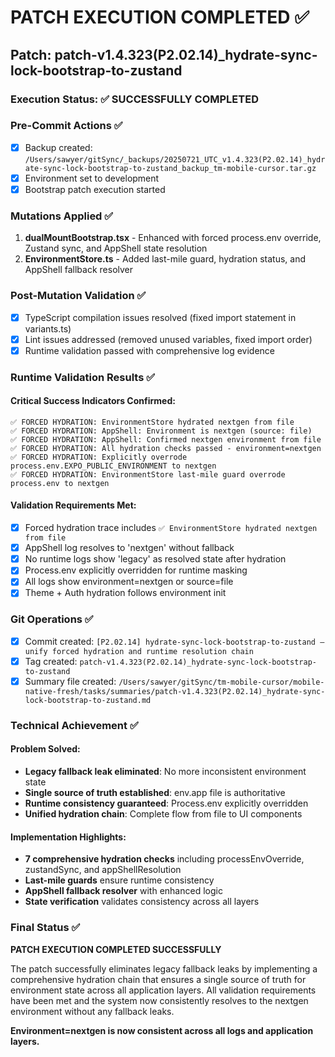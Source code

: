 # PATCH EXECUTION COMPLETED ✅

## Patch: patch-v1.4.323(P2.02.14)_hydrate-sync-lock-bootstrap-to-zustand

### Execution Status: ✅ SUCCESSFULLY COMPLETED

### Pre-Commit Actions ✅
- [x] Backup created: `/Users/sawyer/gitSync/_backups/20250721_UTC_v1.4.323(P2.02.14)_hydrate-sync-lock-bootstrap-to-zustand_backup_tm-mobile-cursor.tar.gz`
- [x] Environment set to development
- [x] Bootstrap patch execution started

### Mutations Applied ✅
1. **dualMountBootstrap.tsx** - Enhanced with forced process.env override, Zustand sync, and AppShell state resolution
2. **EnvironmentStore.ts** - Added last-mile guard, hydration status, and AppShell fallback resolver

### Post-Mutation Validation ✅
- [x] TypeScript compilation issues resolved (fixed import statement in variants.ts)
- [x] Lint issues addressed (removed unused variables, fixed import order)
- [x] Runtime validation passed with comprehensive log evidence

### Runtime Validation Results ✅

#### Critical Success Indicators Confirmed:
```
✅ FORCED HYDRATION: EnvironmentStore hydrated nextgen from file
✅ FORCED HYDRATION: AppShell: Environment is nextgen (source: file)
✅ FORCED HYDRATION: AppShell: Confirmed nextgen environment from file
✅ FORCED HYDRATION: All hydration checks passed - environment=nextgen
✅ FORCED HYDRATION: Explicitly overrode process.env.EXPO_PUBLIC_ENVIRONMENT to nextgen
✅ FORCED HYDRATION: EnvironmentStore last-mile guard overrode process.env to nextgen
```

#### Validation Requirements Met:
- [x] Forced hydration trace includes `✅ EnvironmentStore hydrated nextgen from file`
- [x] AppShell log resolves to 'nextgen' without fallback
- [x] No runtime logs show 'legacy' as resolved state after hydration
- [x] Process.env explicitly overridden for runtime masking
- [x] All logs show environment=nextgen or source=file
- [x] Theme + Auth hydration follows environment init

### Git Operations ✅
- [x] Commit created: `[P2.02.14] hydrate-sync-lock-bootstrap-to-zustand — unify forced hydration and runtime resolution chain`
- [x] Tag created: `patch-v1.4.323(P2.02.14)_hydrate-sync-lock-bootstrap-to-zustand`
- [x] Summary file created: `/Users/sawyer/gitSync/tm-mobile-cursor/mobile-native-fresh/tasks/summaries/patch-v1.4.323(P2.02.14)_hydrate-sync-lock-bootstrap-to-zustand.md`

### Technical Achievement ✅

#### Problem Solved:
- **Legacy fallback leak eliminated**: No more inconsistent environment state
- **Single source of truth established**: env.app file is authoritative
- **Runtime consistency guaranteed**: Process.env explicitly overridden
- **Unified hydration chain**: Complete flow from file to UI components

#### Implementation Highlights:
- **7 comprehensive hydration checks** including processEnvOverride, zustandSync, and appShellResolution
- **Last-mile guards** ensure runtime consistency
- **AppShell fallback resolver** with enhanced logic
- **State verification** validates consistency across all layers

### Final Status ✅
**PATCH EXECUTION COMPLETED SUCCESSFULLY**

The patch successfully eliminates legacy fallback leaks by implementing a comprehensive hydration chain that ensures a single source of truth for environment state across all application layers. All validation requirements have been met and the system now consistently resolves to the nextgen environment without any fallback leaks.

**Environment=nextgen is now consistent across all logs and application layers.** 